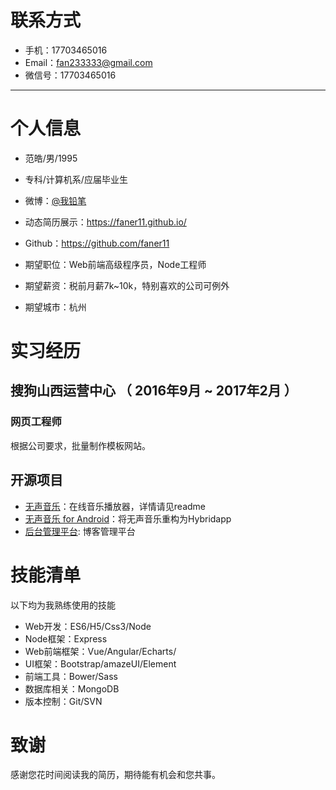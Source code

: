 # 联系方式

- 手机：17703465016
- Email：fan233333@gmail.com 
- 微信号：17703465016

---

# 个人信息

 - 范皓/男/1995 
 - 专科/计算机系/应届毕业生
 - 微博：[@我铅笔](http://weibo.com/hellohaozi?refer_flag=1001030102_)
 - 动态简历展示：https://faner11.github.io/
 - Github：https://github.com/faner11 

 - 期望职位：Web前端高级程序员，Node工程师
 - 期望薪资：税前月薪7k~10k，特别喜欢的公司可例外
 - 期望城市：杭州

# 实习经历
## 搜狗山西运营中心 （ 2016年9月 ~ 2017年2月 ）
### 网页工程师 
根据公司要求，批量制作模板网站。

## 开源项目
- [无声音乐](https://github.com/faner11/free)：在线音乐播放器，详情请见readme
- [无声音乐 for Android](https://github.com/faner11/WSHybrid)：将无声音乐重构为Hybridapp
- [后台管理平台](https://github.com/faner11/Admin): 博客管理平台

# 技能清单

以下均为我熟练使用的技能

- Web开发：ES6/H5/Css3/Node
- Node框架：Express
- Web前端框架：Vue/Angular/Echarts/
- UI框架：Bootstrap/amazeUI/Element
- 前端工具：Bower/Sass
- 数据库相关：MongoDB
- 版本控制：Git/SVN

# 致谢
感谢您花时间阅读我的简历，期待能有机会和您共事。
